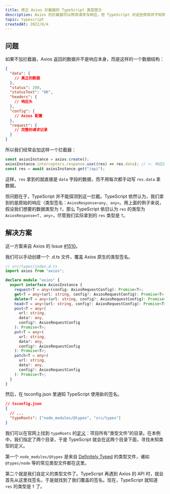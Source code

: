 ```yaml
---
title: 修正 Axios 拦截器的 TypeScript 类型提示
description: Axios 的拦截器可以修改请求与响应，但 TypeScript 对这些修改并不知情。我们可以通过自定义 .d.ts 文件来强行纠正 TypeScript 的类型提示。
topic: typescript
createdAt: 2022/8/4
---
```


## 问题

如果不加拦截器，Axios 返回的数据并不是响应本身，而是这样的一个数据结构：

```json
{
  "data": {
    // 真正的数据
  },
  "status": 200,
  "statusText": "OK",
  "headers": {
    // 响应头
  },
  "config": {
    // Axios 配置
  },
  "request": {
    // 完整的请求记录
  }
}
```

所以我们经常会加这样一个拦截器：

```ts
const axiosInstance = axios.create();
axiosInstance.interceptors.response.use((res) => res.data); // <- 响应拦截器
const res = await axiosInstance.get("/api");
```

这样，`res` 拿到的就直接是 `data` 字段的数据，而不用每次都手动写 `res.data` 拿数据。

但问题在于，TypeScript 并不能探测到这一拦截。TypeScript 依然认为，我们拿到的是原始的响应（类型签名：`AxiosResponse<any, any>`。用上面的例子来说，假设我们想要的数据类型为 `T`，那么 TypeScript 依旧认为 `res` 的类型为 `AxiosResponse<T, any>`，尽管我们实际拿到的 `res` 类型是 `T`。

## 解决方案

这一方案来自 Axios 的 Issue [#1510](https://github.com/axios/axios/issues/1510#issuecomment-525382535)。

我们可以手动创建一个 .d.ts 文件，覆盖 Axios 原生的类型签名。

```ts
// src/types/index.d.ts
import axios from "axios";

declare module "axios" {
  export interface AxiosInstance {
    request<T = any>(config: AxiosRequestConfig): Promise<T>;
    get<T = any>(url: string, config?: AxiosRequestConfig): Promise<T>;
    delete<T = any>(url: string, config?: AxiosRequestConfig): Promise<T>;
    head<T = any>(url: string, config?: AxiosRequestConfig): Promise<T>;
    post<T = any>(
      url: string,
      data?: any,
      config?: AxiosRequestConfig
    ): Promise<T>;
    put<T = any>(
      url: string,
      data?: any,
      config?: AxiosRequestConfig
    ): Promise<T>;
    patch<T = any>(
      url: string,
      data?: any,
      config?: AxiosRequestConfig
    ): Promise<T>;
  }
}
```

然后，在 tsconfig.json 里通知 TypeScript 使用新的签名。

```json
// tsconfig.json
{
  // ...
  "typeRoots": ["node_modules/@types", "src/types"]
}
```

我们可以在官网上找到 `typeRoots` 的[定义](https://www.typescriptlang.org/tsconfig#typeRoots)：项目所有“类型文件”的目录。在本例中，我们指定了两个目录，于是 TypeScript 就会在这两个目录下面，寻找未知类型的定义。

第一个 `node_modules/@types` 是来自 [Definitely Typed](https://github.com/DefinitelyTyped/DefinitelyTyped) 的类型文件，诸如 `@types/node` 等的常见类型文件都在这里。

第二个就是我们自定义的类型文件了。TypeScript 再遇到 Axios 的 API 时，就会首先从这里找签名，于是就找到了我们覆盖的签名。现在，TypeScript 就知道 `res` 的类型是 `T` 了。
